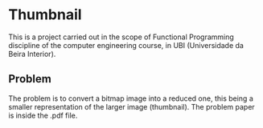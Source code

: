 # Thumbnail
This is a project carried out in the scope of Functional Programming discipline of the computer engineering course, in UBI (Universidade da Beira Interior).

## Problem
The problem is to convert a bitmap image into a reduced one, this being a smaller representation of the larger image (thumbnail).
The problem paper is inside the .pdf file.
